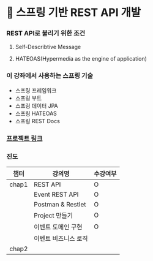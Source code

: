 # :pencil: 스프링 기반 REST API 개발

### REST API로 불리기 위한 조건

1. Self-Describtive Message

2. HATEOAS(Hypermedia as the engine of application)



### 이 강좌에서 사용하는 스프링 기술

- 스프링 프레임워크
- 스프링 부트
- 스프링 데이터 JPA
- 스프링 HATEOAS
- 스프링 REST Docs



### [프로젝트 링크](https://github.com/dlguswjd0258/rest-api-with-spring)



### 진도

| 챕터  | 강의명               | 수강여부 |
| ----- | -------------------- | -------- |
| chap1 | REST API             | O        |
|       | Event REST API       | O        |
|       | Postman & Restlet    | O        |
|       | Project 만들기       | O        |
|       | 이벤트 도메인 구현   | O        |
|       | 이벤트 비즈니스 로직 |          |
| chap2 |                      |          |


